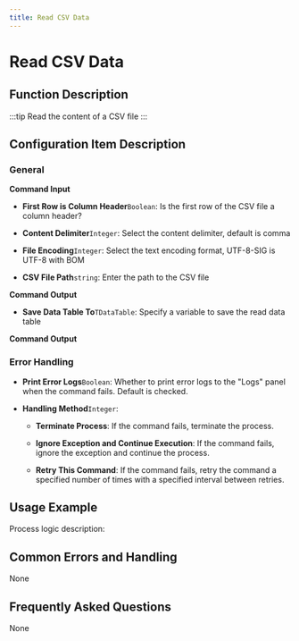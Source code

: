 ```yaml
---
title: Read CSV Data
---
```


# Read CSV Data

## Function Description

:::tip 
Read the content of a CSV file
:::

## Configuration Item Description

### General

**Command Input**

- **First Row is Column Header**`Boolean`: Is the first row of the CSV file a column header?

- **Content Delimiter**`Integer`: Select the content delimiter, default is comma

- **File Encoding**`Integer`: Select the text encoding format, UTF-8-SIG is UTF-8 with BOM

- **CSV File Path**`string`: Enter the path to the CSV file


**Command Output**

- **Save Data Table To**`TDataTable`: Specify a variable to save the read data table


**Command Output**

### Error Handling

- **Print Error Logs**`Boolean`: Whether to print error logs to the "Logs" panel when the command fails. Default is checked. 

- **Handling Method**`Integer`:

    - **Terminate Process**: If the command fails, terminate the process.

    - **Ignore Exception and Continue Execution**: If the command fails, ignore the exception and continue the process.

    - **Retry This Command**: If the command fails, retry the command a specified number of times with a specified interval between retries.

## Usage Example

Process logic description:

## Common Errors and Handling

None

## Frequently Asked Questions

None


